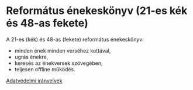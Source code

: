 # Református énekeskönyv (21-es kék és 48-as fekete)

A 21-es (kék) és 48-as (fekete) református énekeskönyv:
- minden ének minden verséhez kottával,
- ugrás énekre,
- keresés az énekversek szövegében,
- teljesen offline működés.

[Adatvédelmi irányelvek](PRIVACY.md)
